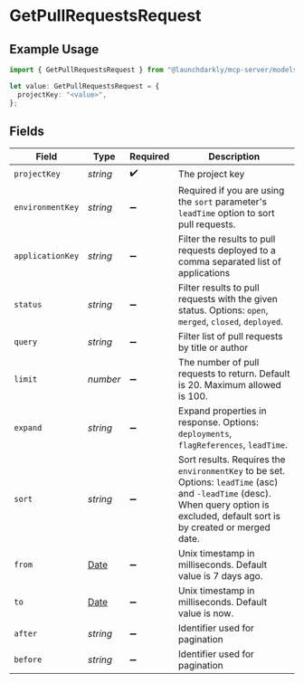 # GetPullRequestsRequest

## Example Usage

```typescript
import { GetPullRequestsRequest } from "@launchdarkly/mcp-server/models/operations";

let value: GetPullRequestsRequest = {
  projectKey: "<value>",
};
```

## Fields

| Field                                                                                                                                                                              | Type                                                                                                                                                                               | Required                                                                                                                                                                           | Description                                                                                                                                                                        |
| ---------------------------------------------------------------------------------------------------------------------------------------------------------------------------------- | ---------------------------------------------------------------------------------------------------------------------------------------------------------------------------------- | ---------------------------------------------------------------------------------------------------------------------------------------------------------------------------------- | ---------------------------------------------------------------------------------------------------------------------------------------------------------------------------------- |
| `projectKey`                                                                                                                                                                       | *string*                                                                                                                                                                           | :heavy_check_mark:                                                                                                                                                                 | The project key                                                                                                                                                                    |
| `environmentKey`                                                                                                                                                                   | *string*                                                                                                                                                                           | :heavy_minus_sign:                                                                                                                                                                 | Required if you are using the <code>sort</code> parameter's <code>leadTime</code> option to sort pull requests.                                                                    |
| `applicationKey`                                                                                                                                                                   | *string*                                                                                                                                                                           | :heavy_minus_sign:                                                                                                                                                                 | Filter the results to pull requests deployed to a comma separated list of applications                                                                                             |
| `status`                                                                                                                                                                           | *string*                                                                                                                                                                           | :heavy_minus_sign:                                                                                                                                                                 | Filter results to pull requests with the given status. Options: `open`, `merged`, `closed`, `deployed`.                                                                            |
| `query`                                                                                                                                                                            | *string*                                                                                                                                                                           | :heavy_minus_sign:                                                                                                                                                                 | Filter list of pull requests by title or author                                                                                                                                    |
| `limit`                                                                                                                                                                            | *number*                                                                                                                                                                           | :heavy_minus_sign:                                                                                                                                                                 | The number of pull requests to return. Default is 20. Maximum allowed is 100.                                                                                                      |
| `expand`                                                                                                                                                                           | *string*                                                                                                                                                                           | :heavy_minus_sign:                                                                                                                                                                 | Expand properties in response. Options: `deployments`, `flagReferences`, `leadTime`.                                                                                               |
| `sort`                                                                                                                                                                             | *string*                                                                                                                                                                           | :heavy_minus_sign:                                                                                                                                                                 | Sort results. Requires the `environmentKey` to be set. Options: `leadTime` (asc) and `-leadTime` (desc). When query option is excluded, default sort is by created or merged date. |
| `from`                                                                                                                                                                             | [Date](https://developer.mozilla.org/en-US/docs/Web/JavaScript/Reference/Global_Objects/Date)                                                                                      | :heavy_minus_sign:                                                                                                                                                                 | Unix timestamp in milliseconds. Default value is 7 days ago.                                                                                                                       |
| `to`                                                                                                                                                                               | [Date](https://developer.mozilla.org/en-US/docs/Web/JavaScript/Reference/Global_Objects/Date)                                                                                      | :heavy_minus_sign:                                                                                                                                                                 | Unix timestamp in milliseconds. Default value is now.                                                                                                                              |
| `after`                                                                                                                                                                            | *string*                                                                                                                                                                           | :heavy_minus_sign:                                                                                                                                                                 | Identifier used for pagination                                                                                                                                                     |
| `before`                                                                                                                                                                           | *string*                                                                                                                                                                           | :heavy_minus_sign:                                                                                                                                                                 | Identifier used for pagination                                                                                                                                                     |